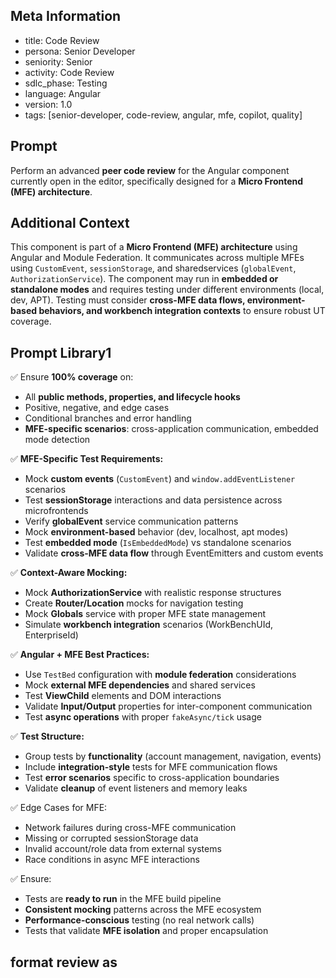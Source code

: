 ## Meta Information

- title: Code Review
- persona: Senior Developer
- seniority: Senior
- activity: Code Review
- sdlc_phase: Testing
- language: Angular
- version: 1.0
- tags: [senior-developer, code-review, angular, mfe, copilot, quality]

## Prompt

Perform an advanced **peer code review** for the Angular component currently open in the editor, specifically designed for a **Micro Frontend (MFE) architecture**.

## Additional Context

This component is part of a **Micro Frontend (MFE) architecture** using Angular and Module Federation. It communicates across multiple MFEs using `CustomEvent`, `sessionStorage`, and sharedservices (`globalEvent`, `AuthorizationService`). The component may run in **embedded or standalone modes** and requires testing under different environments (local, dev, APT). Testing must consider **cross-MFE data flows, environment-based behaviors, and workbench integration contexts** to ensure robust UT coverage.

## Prompt Library1

✅ Ensure **100% coverage** on:
- All **public methods, properties, and lifecycle hooks**
- Positive, negative, and edge cases
- Conditional branches and error handling
- **MFE-specific scenarios**: cross-application communication, embedded mode detection

✅ **MFE-Specific Test Requirements:**
- Mock **custom events** (`CustomEvent`) and `window.addEventListener` scenarios
- Test **sessionStorage** interactions and data persistence across microfrontends
- Verify **globalEvent** service communication patterns
- Mock **environment-based** behavior (dev, localhost, apt modes)
- Test **embedded mode** (`IsEmbeddedMode`) vs standalone scenarios
- Validate **cross-MFE data flow** through EventEmitters and custom events

✅ **Context-Aware Mocking:**
- Mock **AuthorizationService** with realistic response structures
- Create **Router/Location** mocks for navigation testing
- Mock **Globals** service with proper MFE state management
- Simulate **workbench integration** scenarios (WorkBenchUId, EnterpriseId)

✅ **Angular + MFE Best Practices:**
- Use `TestBed` configuration with **module federation** considerations
- Mock **external MFE dependencies** and shared services
- Test **ViewChild** elements and DOM interactions
- Validate **Input/Output** properties for inter-component communication
- Test **async operations** with proper `fakeAsync/tick` usage

✅ **Test Structure:**
- Group tests by **functionality** (account management, navigation, events)
- Include **integration-style** tests for MFE communication flows
- Test **error scenarios** specific to cross-application boundaries
- Validate **cleanup** of event listeners and memory leaks

✅  Edge Cases for MFE:
- Network failures during cross-MFE communication
- Missing or corrupted sessionStorage data
- Invalid account/role data from external systems
- Race conditions in async MFE interactions

✅ Ensure:
- Tests are **ready to run** in the MFE build pipeline
- **Consistent mocking** patterns across the MFE ecosystem
- **Performance-conscious** testing (no real network calls)
- Tests that validate **MFE isolation** and proper encapsulation

## format review as